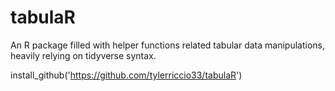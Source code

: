 # tabulaR
  
An R package filled with helper functions related tabular data manipulations, heavily relying on tidyverse syntax.

install_github('https://github.com/tylerriccio33/tabulaR')
